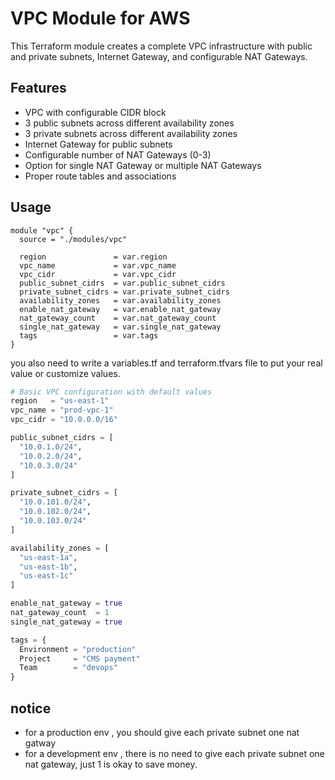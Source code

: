 # VPC Module for AWS

This Terraform module creates a complete VPC infrastructure with public and private subnets, Internet Gateway, and configurable NAT Gateways.

## Features

- VPC with configurable CIDR block
- 3 public subnets across different availability zones
- 3 private subnets across different availability zones
- Internet Gateway for public subnets
- Configurable number of NAT Gateways (0-3)
- Option for single NAT Gateway or multiple NAT Gateways
- Proper route tables and associations

## Usage

```hcl
module "vpc" {
  source = "./modules/vpc"

  region               = var.region
  vpc_name             = var.vpc_name
  vpc_cidr             = var.vpc_cidr
  public_subnet_cidrs  = var.public_subnet_cidrs
  private_subnet_cidrs = var.private_subnet_cidrs
  availability_zones   = var.availability_zones
  enable_nat_gateway   = var.enable_nat_gateway
  nat_gateway_count    = var.nat_gateway_count
  single_nat_gateway   = var.single_nat_gateway
  tags                 = var.tags
}
```
you also need to write a variables.tf and terraform.tfvars file to put your real value or customize values.

```terraform
# Basic VPC configuration with default values
region   = "us-east-1"
vpc_name = "prod-vpc-1"
vpc_cidr = "10.0.0.0/16"

public_subnet_cidrs = [
  "10.0.1.0/24",
  "10.0.2.0/24",
  "10.0.3.0/24"
]

private_subnet_cidrs = [
  "10.0.101.0/24",
  "10.0.102.0/24",
  "10.0.103.0/24"
]

availability_zones = [
  "us-east-1a",
  "us-east-1b",
  "us-east-1c"
]

enable_nat_gateway = true
nat_gateway_count  = 1
single_nat_gateway = true

tags = {
  Environment = "production"
  Project     = "CMS payment"
  Team        = "devops"
}

```


## notice

- for a production env , you should give each private subnet one nat gatway
- for a development env , there is no need to give each private subnet one nat gateway, just 1 is okay to save money.

